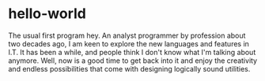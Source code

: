 # hello-world
The usual first program hey. 
An analyst programmer by profession about two decades ago, I am keen to explore the new languages and features in I.T.  It has been a while, and people think I don't know what I'm talking about anymore.
Well, now is a good time to get back into it and enjoy the creativity and endless possibilities that come with designing logically sound utilities.
